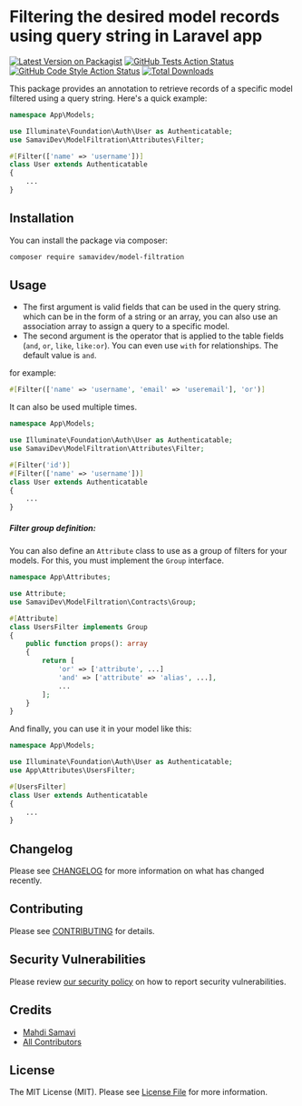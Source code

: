 # Filtering the desired model records using query string in Laravel app

[![Latest Version on Packagist](https://img.shields.io/packagist/v/samavidev/model-filtration.svg?style=flat-square)](https://packagist.org/packages/samavidev/model-filtration)
[![GitHub Tests Action Status](https://img.shields.io/github/actions/workflow/status/samavidev/model-filtration/run-tests.yml?branch=main&label=tests&style=flat-square)](https://github.com/samavidev/model-filtration/actions?query=workflow%3Arun-tests+branch%3Amain)
[![GitHub Code Style Action Status](https://img.shields.io/github/actions/workflow/status/samavidev/model-filtration/fix-php-code-style-issues.yml?branch=main&label=code%20style&style=flat-square)](https://github.com/samavidev/model-filtration/actions?query=workflow%3A"Fix+PHP+code+style+issues"+branch%3Amain)
[![Total Downloads](https://img.shields.io/packagist/dt/samavidev/model-filtration.svg?style=flat-square)](https://packagist.org/packages/samavidev/model-filtration)

This package provides an annotation to retrieve records of a specific model filtered using a query string. Here's a quick example:

```php
namespace App\Models;

use Illuminate\Foundation\Auth\User as Authenticatable;
use SamaviDev\ModelFiltration\Attributes\Filter;

#[Filter(['name' => 'username'])]
class User extends Authenticatable
{
    ...
}
```

## Installation

You can install the package via composer:

```bash
composer require samavidev/model-filtration
```

## Usage

- The first argument is valid fields that can be used in the query string. which can be in the form of a string or an array, you can also use an association array to assign a query to a specific model.
- The second argument is the operator that is applied to the table fields (`and`, `or`, `like`, `like:or`). You can even use `with` for relationships. The default value is `and`.

for example:
```php
#[Filter(['name' => 'username', 'email' => 'useremail'], 'or')]
```

It can also be used multiple times.
```php
namespace App\Models;

use Illuminate\Foundation\Auth\User as Authenticatable;
use SamaviDev\ModelFiltration\Attributes\Filter;

#[Filter('id')]
#[Filter(['name' => 'username'])]
class User extends Authenticatable
{
    ...
}
```

##### Filter group definition:
You can also define an `Attribute` class to use as a group of filters for your models. For this, you must implement the `Group` interface.
```php
namespace App\Attributes;

use Attribute;
use SamaviDev\ModelFiltration\Contracts\Group;

#[Attribute]
class UsersFilter implements Group
{
    public function props(): array
    {
        return [
            'or' => ['attribute', ...]
            'and' => ['attribute' => 'alias', ...],
            ...
        ];
    }
}
```
And finally, you can use it in your model like this:
```php
namespace App\Models;

use Illuminate\Foundation\Auth\User as Authenticatable;
use App\Attributes\UsersFilter;

#[UsersFilter]
class User extends Authenticatable
{
    ...
}
```

## Changelog

Please see [CHANGELOG](CHANGELOG.md) for more information on what has changed recently.

## Contributing

Please see [CONTRIBUTING](CONTRIBUTING.md) for details.

## Security Vulnerabilities

Please review [our security policy](../../security/policy) on how to report security vulnerabilities.

## Credits

- [Mahdi Samavi](https://github.com/SamaviDev)
- [All Contributors](../../contributors)

## License

The MIT License (MIT). Please see [License File](LICENSE.md) for more information.

